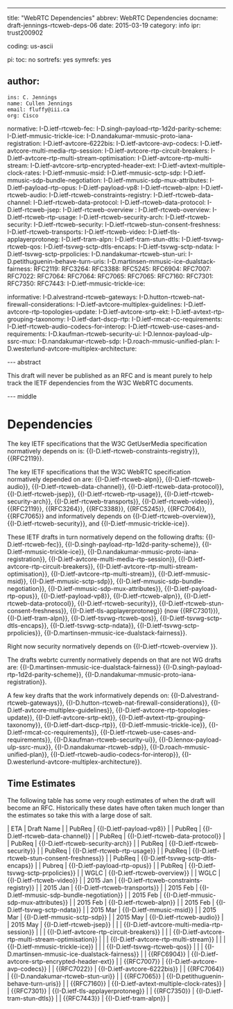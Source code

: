 ---
title: "WebRTC Dependencies"
abbrev: WebRTC Dependencies
docname: draft-jennings-rtcweb-deps-06
date: 2015-03-19
category: info
ipr: trust200902

coding: us-ascii

pi:
  toc: no
  sortrefs: yes
  symrefs: yes

author:
 -
    ins: C. Jennings
    name: Cullen Jennings
    email: fluffy@iii.ca
    org: Cisco 


normative:
  I-D.ietf-rtcweb-fec:
  I-D.singh-payload-rtp-1d2d-parity-scheme:
  I-D.ietf-mmusic-trickle-ice:
  I-D.nandakumar-mmusic-proto-iana-registration:
  I-D.ietf-avtcore-6222bis:
  I-D.ietf-avtcore-avp-codecs:
  I-D.ietf-avtcore-multi-media-rtp-session:
  I-D.ietf-avtcore-rtp-circuit-breakers:
  I-D.ietf-avtcore-rtp-multi-stream-optimisation:
  I-D.ietf-avtcore-rtp-multi-stream:
  I-D.ietf-avtcore-srtp-encrypted-header-ext:
  I-D.ietf-avtext-multiple-clock-rates:
  I-D.ietf-mmusic-msid:
  I-D.ietf-mmusic-sctp-sdp:
  I-D.ietf-mmusic-sdp-bundle-negotiation:
  I-D.ietf-mmusic-sdp-mux-attributes:
  I-D.ietf-payload-rtp-opus:
  I-D.ietf-payload-vp8:
  I-D.ietf-rtcweb-alpn:
  I-D.ietf-rtcweb-audio:
  I-D.ietf-rtcweb-constraints-registry:
  I-D.ietf-rtcweb-data-channel:
  I-D.ietf-rtcweb-data-protocol:
  I-D.ietf-rtcweb-data-protocol:
  I-D.ietf-rtcweb-jsep:
  I-D.ietf-rtcweb-overview :
  I-D.ietf-rtcweb-overview:
  I-D.ietf-rtcweb-rtp-usage:
  I-D.ietf-rtcweb-security-arch:
  I-D.ietf-rtcweb-security:
  I-D.ietf-rtcweb-security:
  I-D.ietf-rtcweb-stun-consent-freshness:
  I-D.ietf-rtcweb-transports:
  I-D.ietf-rtcweb-video:
  I-D.ietf-tls-applayerprotoneg:
  I-D.ietf-tram-alpn:
  I-D.ietf-tram-stun-dtls:
  I-D.ietf-tsvwg-rtcweb-qos:
  I-D.ietf-tsvwg-sctp-dtls-encaps:
  I-D.ietf-tsvwg-sctp-ndata:
  I-D.ietf-tsvwg-sctp-prpolicies:
  I-D.nandakumar-rtcweb-stun-uri:
  I-D.petithuguenin-behave-turn-uris:
  I-D.martinsen-mmusic-ice-dualstack-fairness:
  RFC2119:
  RFC3264:
  RFC3388:
  RFC5245:
  RFC6904:
  RFC7007:
  RFC7022:
  RFC7064:
  RFC7064:
  RFC7065:
  RFC7065:
  RFC7160:
  RFC7301:
  RFC7350:
  RFC7443:
  I-D.ietf-mmusic-trickle-ice:
  

informative:
  I-D.alvestrand-rtcweb-gateways:
  I-D.hutton-rtcweb-nat-firewall-considerations:
  I-D.ietf-avtcore-multiplex-guidelines:
  I-D.ietf-avtcore-rtp-topologies-update:
  I-D.ietf-avtcore-srtp-ekt:
  I-D.ietf-avtext-rtp-grouping-taxonomy:
  I-D.ietf-dart-dscp-rtp:
  I-D.ietf-rmcat-cc-requirements:
  I-D.ietf-rtcweb-audio-codecs-for-interop:
  I-D.ietf-rtcweb-use-cases-and-requirements:
  I-D.kaufman-rtcweb-security-ui:
  I-D.lennox-payload-ulp-ssrc-mux:
  I-D.nandakumar-rtcweb-sdp:
  I-D.roach-mmusic-unified-plan:
  I-D.westerlund-avtcore-multiplex-architecture:


--- abstract

This draft will never be published as an RFC and is meant purely to help track the
IETF dependencies from the W3C WebRTC documents.

--- middle

Dependencies
============

The key IETF specifications that the W3C GetUserMedia specification normatively depends on is:
{{I-D.ietf-rtcweb-constraints-registry}},
{{RFC2119}}.

The key IETF specifications that the W3C WebRTC specification normatively
depended on are:
{{I-D.ietf-rtcweb-alpn}},
{{I-D.ietf-rtcweb-audio}},
{{I-D.ietf-rtcweb-data-channel}},
{{I-D.ietf-rtcweb-data-protocol}},
{{I-D.ietf-rtcweb-jsep}},
{{I-D.ietf-rtcweb-rtp-usage}},
{{I-D.ietf-rtcweb-security-arch}},
{{I-D.ietf-rtcweb-transports}},
{{I-D.ietf-rtcweb-video}},
{{RFC2119}},
{{RFC3264}},
{{RFC3388}},
{{RFC5245}},
{{RFC7064}},
{{RFC7065}}
and informatively depends on 
{{I-D.ietf-rtcweb-overview}}, 
{{I-D.ietf-rtcweb-security}},
and 
{{I-D.ietf-mmusic-trickle-ice}}.

These IETF drafts in turn normatively depend on the following drafts:
{{I-D.ietf-rtcweb-fec}},
{{I-D.singh-payload-rtp-1d2d-parity-scheme}},
{{I-D.ietf-mmusic-trickle-ice}},
{{I-D.nandakumar-mmusic-proto-iana-registration}},
{{I-D.ietf-avtcore-multi-media-rtp-session}}, 
{{I-D.ietf-avtcore-rtp-circuit-breakers}}, 
{{I-D.ietf-avtcore-rtp-multi-stream-optimisation}}, 
{{I-D.ietf-avtcore-rtp-multi-stream}}, 
{{I-D.ietf-mmusic-msid}}, 
{{I-D.ietf-mmusic-sctp-sdp}}, 
{{I-D.ietf-mmusic-sdp-bundle-negotiation}}, 
{{I-D.ietf-mmusic-sdp-mux-attributes}}, 
{{I-D.ietf-payload-rtp-opus}}, 
{{I-D.ietf-payload-vp8}},
{{I-D.ietf-rtcweb-alpn}}, 
{{I-D.ietf-rtcweb-data-protocol}}, 
{{I-D.ietf-rtcweb-security}}, 
{{I-D.ietf-rtcweb-stun-consent-freshness}}, 
{{I-D.ietf-tls-applayerprotoneg}} (now {{RFC7301}}),
{{I-D.ietf-tram-alpn}}, 
{{I-D.ietf-tsvwg-rtcweb-qos}}, 
{{I-D.ietf-tsvwg-sctp-dtls-encaps}}, 
{{I-D.ietf-tsvwg-sctp-ndata}}, 
{{I-D.ietf-tsvwg-sctp-prpolicies}},
{{I-D.martinsen-mmusic-ice-dualstack-fairness}}.


Right now security normatively depends on
{{I-D.ietf-rtcweb-overview }}.


The drafts webrtc currently normatively depends on that are not WG drafts are:
{{I-D.martinsen-mmusic-ice-dualstack-fairness}}
{{I-D.singh-payload-rtp-1d2d-parity-scheme}},
{{I-D.nandakumar-mmusic-proto-iana-registration}}.


A few key drafts that the work informatively depends on:
{{I-D.alvestrand-rtcweb-gateways}}, 
{{I-D.hutton-rtcweb-nat-firewall-considerations}}, 
{{I-D.ietf-avtcore-multiplex-guidelines}}, 
{{I-D.ietf-avtcore-rtp-topologies-update}}, 
{{I-D.ietf-avtcore-srtp-ekt}}, 
{{I-D.ietf-avtext-rtp-grouping-taxonomy}}, 
{{I-D.ietf-dart-dscp-rtp}}, 
{{I-D.ietf-mmusic-trickle-ice}}, 
{{I-D.ietf-rmcat-cc-requirements}}, 
{{I-D.ietf-rtcweb-use-cases-and-requirements}}, 
{{I-D.kaufman-rtcweb-security-ui}}, 
{{I-D.lennox-payload-ulp-ssrc-mux}}, 
{{I-D.nandakumar-rtcweb-sdp}}, 
{{I-D.roach-mmusic-unified-plan}}, 
{{I-D.ietf-rtcweb-audio-codecs-for-interop}},
{{I-D.westerlund-avtcore-multiplex-architecture}}.


Time Estimates
-

The following table has some very rough estimates of when the draft will become an
RFC. Historically these dates have often taken much longer than the estimates
so take this with a large dose of salt.

| ETA            | Draft Name  |
| PubReq        | {{I-D.ietf-payload-vp8}}  |
| PubReq       | {{I-D.ietf-rtcweb-data-channel}}  |
| PubReq       | {{I-D.ietf-rtcweb-data-protocol}}  |
| PubReq         | {{I-D.ietf-rtcweb-security-arch}}  |
| PubReq        | {{I-D.ietf-rtcweb-security}}  |
| PubReq     | {{I-D.ietf-rtcweb-rtp-usage}}  |
| PubReq       | {{I-D.ietf-rtcweb-stun-consent-freshness}}  |
| PubReq       | {{I-D.ietf-tsvwg-sctp-dtls-encaps}}  |
| Pubreq       | {{I-D.ietf-payload-rtp-opus}}  |
| PubReq      | {{I-D.ietf-tsvwg-sctp-prpolicies}}  |
| WGLC       | {{I-D.ietf-rtcweb-overview}}  |
| WGLC       | {{I-D.ietf-rtcweb-video}}  |
| 2015 Jan       | {{I-D.ietf-rtcweb-constraints-registry}}  |
| 2015 Jan       | {{I-D.ietf-rtcweb-transports}}  |
| 2015 Feb       | {{I-D.ietf-mmusic-sdp-bundle-negotiation}}  |
| 2015 Feb       | {{I-D.ietf-mmusic-sdp-mux-attributes}}  |
| 2015 Feb       | {{I-D.ietf-rtcweb-alpn}}  |
| 2015 Feb       | {{I-D.ietf-tsvwg-sctp-ndata}}  |
| 2015 Mar       | {{I-D.ietf-mmusic-msid}}  |
| 2015 Mar       | {{I-D.ietf-mmusic-sctp-sdp}}  |
| 2015 May       | {{I-D.ietf-rtcweb-audio}}  |
| 2015 May       | {{I-D.ietf-rtcweb-jsep}}  |
|                | {{I-D.ietf-avtcore-multi-media-rtp-session}}  |
|                | {{I-D.ietf-avtcore-rtp-circuit-breakers}}  |
|                | {{I-D.ietf-avtcore-rtp-multi-stream-optimisation}}  |
|                | {{I-D.ietf-avtcore-rtp-multi-stream}}  |
|                | {{I-D.ietf-mmusic-trickle-ice}}  |
|                | {{I-D.ietf-tsvwg-rtcweb-qos}}  |
|                | {{I-D.martinsen-mmusic-ice-dualstack-fairness}} |
| {{RFC6904}}    | {{I-D.ietf-avtcore-srtp-encrypted-header-ext}}  |
| {{RFC7007}}    | {{I-D.ietf-avtcore-avp-codecs}}  |
| {{RFC7022}}    | {{I-D.ietf-avtcore-6222bis}}  |
| {{RFC7064}}    | {{I-D.nandakumar-rtcweb-stun-uri}}  |
| {{RFC7065}}    | {{I-D.petithuguenin-behave-turn-uris}}  |
| {{RFC7160}}    | {{I-D.ietf-avtext-multiple-clock-rates}}  |
| {{RFC7301}}    | {{I-D.ietf-tls-applayerprotoneg}}  |
| {{RFC7350}}    | {{I-D.ietf-tram-stun-dtls}}  |
| {{RFC7443}}    | {{I-D.ietf-tram-alpn}}  |

